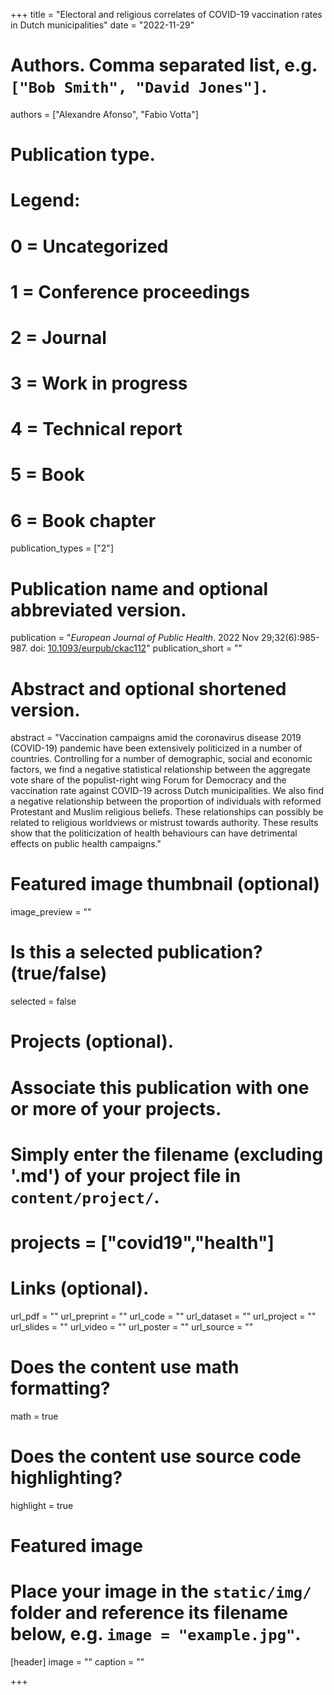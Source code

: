 +++
title = "Electoral and religious correlates of COVID-19 vaccination rates in Dutch municipalities"
date = "2022-11-29"

# Authors. Comma separated list, e.g. `["Bob Smith", "David Jones"]`.
authors = ["Alexandre Afonso", "Fabio Votta"]
# Publication type.
# Legend:
# 0 = Uncategorized
# 1 = Conference proceedings
# 2 = Journal
# 3 = Work in progress
# 4 = Technical report
# 5 = Book
# 6 = Book chapter
publication_types = ["2"]

# Publication name and optional abbreviated version.
publication = "*European Journal of Public Health*. 2022 Nov 29;32(6):985-987. doi:  [10.1093/eurpub/ckac112](https://doi.org/10.1093/eurpub/ckac112)"
publication_short = ""

# Abstract and optional shortened version.
abstract = "Vaccination campaigns amid the coronavirus disease 2019 (COVID-19) pandemic have been extensively politicized in a number of countries. Controlling for a number of demographic, social and economic factors, we find a negative statistical relationship between the aggregate vote share of the populist-right wing Forum for Democracy and the vaccination rate against COVID-19 across Dutch municipalities. We also find a negative relationship between the proportion of individuals with reformed Protestant and Muslim religious beliefs. These relationships can possibly be related to religious worldviews or mistrust towards authority. These results show that the politicization of health behaviours can have detrimental effects on public health campaigns."

# Featured image thumbnail (optional)
image_preview = ""

# Is this a selected publication? (true/false)
selected = false

# Projects (optional).
#   Associate this publication with one or more of your projects.
#   Simply enter the filename (excluding '.md') of your project file in `content/project/`.
# projects = ["covid19","health"]

# Links (optional).
url_pdf = ""
url_preprint = ""
url_code = ""
url_dataset = ""
url_project = ""
url_slides = ""
url_video = ""
url_poster = ""
url_source = ""

# Does the content use math formatting?
math = true

# Does the content use source code highlighting?
highlight = true

# Featured image
# Place your image in the `static/img/` folder and reference its filename below, e.g. `image = "example.jpg"`.
[header]
image = ""
caption = ""

+++

